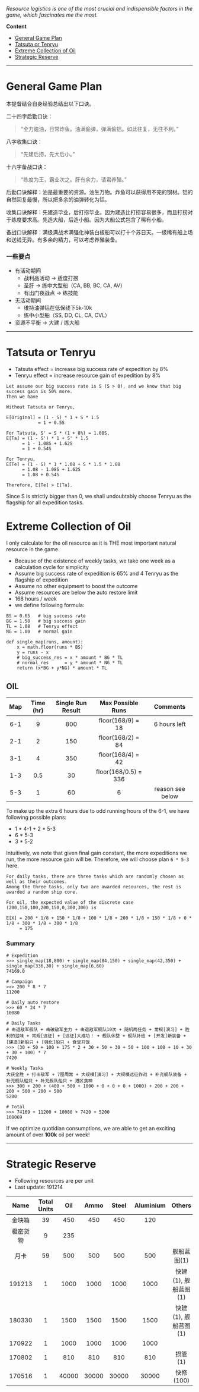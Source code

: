 _Resource logistics is one of the most crucial and indispensible factors in the game, which fascinates me the most._

__Content__

- [General Game Plan](#general-game-plan)
- [Tatsuta or Tenryu](#tatsuta-or-tenryu)
- [Extreme Collection of Oil](#extreme-collection-of-oil)
- [Strategic Reserve](#strategic-reserve)

---

# General Game Plan

本提督结合自身经验总结出以下口诀。

二十四字后勤口诀：

> “全力跑油，日常炸鱼。油满偷弹，弹满偷铝。如此往复，无往不利。”

八字收集口诀：

> “先建后捞，先大后小。”

十六字备战口诀：

> “练度为王，霸业次之。肝有余力，请君养殖。”

后勤口诀解释：油是最重要的资源。油生万物。炸鱼可以获得用不完的钢材。铝的自然回复最慢，所以把多余的油弹转化为铝。

收集口诀解释：先建造毕业，后打捞毕业。因为建造比打捞容易很多，而且打捞对于练度要求高。先造大船，后造小船。因为大船公式包含了稀有小船。

备战口诀解释：满级满战术满强化神装白板船可以打十个苏日天。一级稀有船上场和送钱无异。有多余的精力，可以考虑养殖装备。

### 一些要点

- 有活动期间
    - 战利品活动 -> 适度打捞
    - 圣肝 -> 练中大型船（CA, BB, BC, CA, AV）
    - 有出门夜战点 -> 练技能
- 无活动期间
    - 维持油弹铝在低保线下5k-10k
    - 练中小型船（SS, DD, CL, CA, CVL）
- 资源不平衡 -> 大建 / 练大船

---

# Tatsuta or Tenryu

- Tatsuta effect = increase big success rate of expedition by 8%
- Tenryu effect = increase resource gain of expedition by 8%

```
Let assume our big success rate is S (S > 0), and we know that big success gain is 50% more. 
Then we have

Without Tatsuta or Tenryu,

E[Original] = (1 - S) * 1 + S * 1.5
            = 1 + 0.5S

For Tatsuta, S' = S * (1 + 8%) = 1.08S,
E[Ta] = (1 - S') * 1 + S' * 1.5
      = 1 - 1.08S + 1.62S
      = 1 + 0.54S

For Tenryu,
E[Te] = (1 - S) * 1 * 1.08 + S * 1.5 * 1.08
      = 1.08 - 1.08S + 1.62S
      = 1.08 + 0.54S

Therefore, E[Te] > E[Ta].
```

Since S is strictly bigger than 0, we shall undoubtably choose Tenryu as the flagship for all expedition tasks.

# Extreme Collection of Oil

I only calculate for the oil resource as it is THE most important natural resource in the game.

- Because of the existence of weekly tasks, we take one week as a calculation cycle for simplicity
- Assume big success rate of expedition is 65% and 4 Tenryu as the flagship of expedition
- Assume no other equipment to boost the outcome
- Assume resources are below the auto restore limit
- 168 hours / week
- we define following formula:

```
BS = 0.65   # big success rate
BG = 1.50   # big success gain
TL = 1.08   # Tenryu effect
NG = 1.00   # normal gain

def single_map(runs, amount):
    x = math.floor(runs * BS)
    y = runs - x
    # big_success_res = x * amount * BG * TL
    # normal_res      = y * amount * NG * TL
    return (x*BG + y*NG) * amount * TL 
```

## OIL

| Map | Time (hr) | Single Run Result | Max Possible Runs | Comments |
|:---:|:----:|:-----------------:|:-----------------:|:--------:|
| 6-1 | 9 | 800 | floor(168/9) = 18 | 6 hours left |
| 2-1 | 2 | 150 | floor(168/2) = 84 | |
| 3-1 | 4 | 350 | floor(168/4) = 42 | |
| 1-3 | 0.5 | 30 | floor(168/0.5) = 336 | |
| 5-3 | 1 | 60 | 6 | reason see below |

To make up the extra 6 hours due to odd running hours of the 6-1, we have following possible plans:  
- 1 * 4-1 + 2 * 5-3
- 6 * 5-3
- 3 * 5-2

Intuitively, we note that given final gain constant, the more expeditions we run, the more resource gain will be.
Therefore, we will choose plan `6 * 5-3` here.

```
For daily tasks, there are three tasks which are randomly chosen as well as their outcomes.
Among the three tasks, only two are awarded resources, the rest is awarded a random ship core.

For oil, the expected value of the discrete case (200,150,100,200,150,0,300,300) is

E[X] = 200 * 1/8 + 150 * 1/8 + 100 * 1/8 + 200 * 1/8 + 150 * 1/8 + 0 * 1/8 + 300 * 1/8 + 300 * 1/8
     = 175
```

### Summary

```
# Expedition
>>> single_map(18,800) + single_map(84,150) + single_map(42,350) + single_map(336,30) + single_map(6,60)
74169.0

# Campaign
>>> 200 * 8 * 7
11200

# Daily auto restore
>>> 60 * 24 * 7
10080

# Daily Tasks
# 击退敌军舰队 + 击破敌军主力 + 击退敌军舰队10次 + 随机两任务 + 常规[演习] + 胜利的滋味 + 常规[远征] + [远征]大成功！ + 舰队休整 + 舰队补给 + [开发]新装备 + [建造]新船只 + [强化]船只 + 食堂开饭
>>> (30 + 50 + 100 + 175 * 2 + 30 + 50 + 30 + 50 + 100 + 100 + 10 + 30 + 30 + 100) * 7
7420

# Weekly Tasks
大获全胜 + 打击敌军 + 7图周常 + 大规模[演习] + 大规模远征作战 + 补充舰队装备 + 补充舰队船只 + 补充舰队船只 + 港区食神
>>> 300 + 200 + (400 + 500 + 1000 + 0 + 0 + 0 + 1000) + 200 + 200 + 200 + 500 + 200 + 500
5200

# Total
>>> 74169 + 11200 + 10080 + 7420 + 5200
108069
```

If we optimize quotidian consumptions, we are able to get an exciting amount of over **100k** oil per week!

---

# Strategic Reserve

- Following resources are per unit
- Last update: 191214

| Name | Total Units | Oil | Ammo | Steel | Aluminium | Others |
|:----:|:------:|:---:|:----:|:-----:|:---------:|:------:|
| 金块箱 | 39 | 450 | 450 | 450 | 120 | |
| 极密货物 | 9 | 235 | | | | |
| 月卡 | 59 | 500 | 500 | 500 | 500 | 舰船蓝图(1) |
| 191213 | 1 | 1000 | 1000 | 1000 | 1000 | 快建(1), 舰船蓝图(1) |
| 180330 | 1 | 1500 | 1500 | 1500 | 1500 | 快建(1), 舰船蓝图(1) |
| 170922 | 1 | 1000 | 1000 | 1000 | 1000 | |
| 170802 | 1 | 810 | 810 | 810 | 810 | 损管(1) |
| 170516 | 1 | 40000 | 30000 | 30000 | 30000 | 快修(100) |
